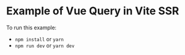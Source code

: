 # Example of Vue Query in Vite SSR

To run this example:

- `npm install` or `yarn`
- `npm run dev` or `yarn dev`
